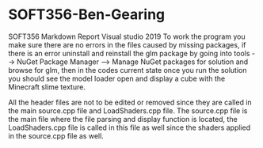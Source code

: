 # SOFT356-Ben-Gearing

SOFT356 Markdown Report
Visual studio 2019
To work the program you make sure there are no errors in the files caused by missing packages, if there is an error uninstall and reinstall the glm package by going into tools --> NuGet Package Manager --> Manage NuGet packages for solution and browse for glm, then in the codes current state once you run the solution you should see the model loader open and display a cube with the Minecraft slime texture.

All the header files are not to be edited or removed since they are called in the main source.cpp file and LoadShaders.cpp file. The source.cpp file is the main file where the file parsing and display function is located, the LoadShaders.cpp file is called in this file as well since the shaders applied in the source.cpp file as well.
